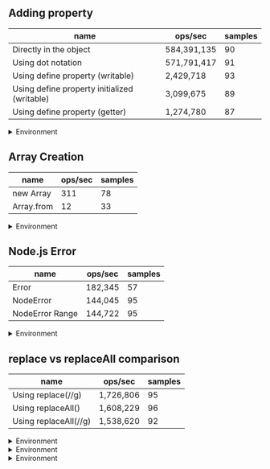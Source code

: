 ## Adding property

|name|ops/sec|samples|
|-|-|-|
|Directly in the object|584,391,135|90|
|Using dot notation|571,791,417|91|
|Using define property (writable)|2,429,718|93|
|Using define property initialized (writable)|3,099,675|89|
|Using define property (getter)|1,274,780|87|


<details>
<summary>Environment</summary>

* __Machine:__ linux x64 | 2 vCPUs | 6.8GB Mem
* __Run:__ Sun Aug 27 2023 00:43:02 GMT+0000 (Coordinated Universal Time)
</details>


## Array Creation

|name|ops/sec|samples|
|-|-|-|
|new Array|311|78|
|Array.from|12|33|


<details>
<summary>Environment</summary>

* __Machine:__ linux x64 | 2 vCPUs | 6.8GB Mem
* __Run:__ Sat Aug 26 2023 19:02:36 GMT+0000 (Coordinated Universal Time)
</details>


## Node.js Error

|name|ops/sec|samples|
|-|-|-|
|Error|182,345|57|
|NodeError|144,045|95|
|NodeError Range|144,722|95|


<details>
<summary>Environment</summary>

* __Machine:__ linux x64 | 2 vCPUs | 6.8GB Mem
* __Run:__ Sat Aug 26 2023 19:28:24 GMT+0000 (Coordinated Universal Time)
</details>


## replace vs replaceAll comparison

|name|ops/sec|samples|
|-|-|-|
|Using replace(//g)|1,726,806|95|
|Using replaceAll()|1,608,229|96|
|Using replaceAll(//g)|1,538,620|92|


<details>
<summary>Environment</summary>

* __Machine:__ linux x64 | 2 vCPUs | 6.8GB Mem
* __Run:__ Sat Aug 26 2023 18:55:36 GMT+0000 (Coordinated Universal Time)
</details>




<details>
<summary>Environment</summary>

* __Machine:__ linux x64 | 2 vCPUs | 6.8GB Mem
* __Run:__ Sun Aug 27 2023 00:21:29 GMT+0000 (Coordinated Universal Time)
</details>




<details>
<summary>Environment</summary>

* __Machine:__ linux x64 | 2 vCPUs | 6.8GB Mem
* __Run:__ Sun Aug 27 2023 00:21:32 GMT+0000 (Coordinated Universal Time)
</details>

